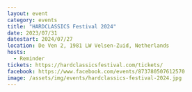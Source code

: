 ```yaml
---
layout: event
category: events
title: "HARDCLASSICS Festival 2024"
date: 2023/07/31
datestart: 2024/07/27
location: De Ven 2, 1981 LW Velsen-Zuid, Netherlands
hosts:
  - Reminder
tickets: https://hardclassicsfestival.com/tickets/
facebook: https://www.facebook.com/events/873780507612570
image: /assets/img/events/hardclassics-festival-2024.jpg
---
```

